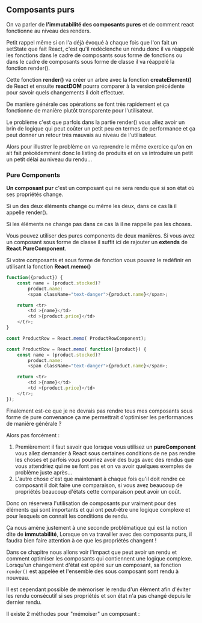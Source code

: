 ## Composants purs

On va parler de **l'immutabilité des composants pures** et de comment react fonctionne au niveau des renders.

Petit rappel même si on l'a déjà évoqué à chaque fois que l'on fait un setState que fait React, c'est qu'il redéclenche un rendu donc il va réappelé les fonctions dans le cadre de composants sous forme de fonctions ou dans le cadre de composants sous forme de classe il va réappelé la fonction render().

Cette fonction **render()** va créer un arbre avec la fonction **createElement()** de React et ensuite **reactDOM** pourra comparer à la version précédente pour savoir quels changements il doit effectuer.

De manière générale ces opérations se font très rapidement et ça fonctionne de manière plutôt transparente pour l'utilisateur.

Le problème c'est que parfois dans la partie render() vous allez avoir un brin de logique qui peut coûter un petit peu en termes de performance et ça peut donner un retour très mauvais au niveau de l'utilisateur.

Alors pour illustrer le problème on va reprendre le même exercice qu'on en ait fait précédemment donc le listing de produits et on va introduire un petit un petit délai au niveau du rendu...

### Pure Components

**Un composant pur** c'est un composant qui ne sera rendu que si son état où ses propriétés change.

Si un des deux éléments change ou même les deux, dans ce cas là il appelle render().

Si les éléments ne change pas dans ce cas là il ne rappelle pas les choses.

Vous pouvez utiliser des pures components de deux manières.
Si vous avez un composant sous forme de classe il suffit ici de rajouter un **extends** de **React.PureComponent**.

Si votre composants et sous forme de fonction vous pouvez le redéfinir en utilisant la fonction **React.memo()**

```javascript
function({product}) {
	const name = (product.stocked)?
		product.name:
		<span className="text-danger">{product.name}</span>;

	return <tr>
		<td >{name}</td>
		<td >{product.price}</td>
	</tr>;
}

const ProductRow = React.memo( ProductRowComponent);
```

```javascript
const ProductRow = React.memo( function({product}) {
	const name = (product.stocked)?
		product.name:
		<span className="text-danger">{product.name}</span>;

	return <tr>
		<td >{name}</td>
		<td >{product.price}</td>
	</tr>;
});
```

Finalement est-ce que je ne devrais pas rendre tous mes composants sous forme de pure convenance ça me permettrait d'optimiser les performances de manière générale ?

Alors pas forcément :
1. Premièrement il faut savoir que lorsque vous utilisez un **pureComponent** vous allez demander à React sous certaines conditions de ne pas rendre les choses et parfois vous pourriez avoir des bugs avec des rendus que vous attendriez qui ne se font pas et on va avoir quelques exemples de problème juste après...
2. L'autre chose c'est que maintenant à chaque fois qu'il doit rendre ce composant il doit faire une comparaison, si vous avez beaucoup de propriétés beaucoup d'états cette comparaison peut avoir un coût.

Donc on réservera l'utilisation de composants pur vraiment pour des éléments qui sont importants et qui ont peut-être une logique complexe et pour lesquels on connait les conditions de rendu.

Ça nous amène justement à une seconde problématique qui est la notion dite de **immutabilité**, Lorsque on va travailler avec des composants purs, il faudra bien faire attention à ce que les propriétés changent !






Dans ce chapitre nous allons voir l'impact que peut avoir un rendu et comment optimiser les composants qui contiennent une logique complexe. Lorsqu'un changement d'état est opéré sur un composant, sa fonction `render()` est appelée et l'ensemble des sous composant sont rendu à nouveau.

Il est cependant possible de mémoriser le rendu d'un élément afin d'éviter les rendu consécutif si ses propriétés et son état n'a pas changé depuis le dernier rendu.

Il existe 2 méthodes pour "mémoiser" un composant :


